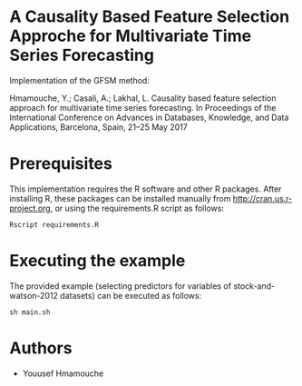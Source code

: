 # A Causality Based Feature Selection Approche for Multivariate Time Series Forecasting
Implementation of the GFSM method: 
    
Hmamouche, Y.; Casali, A.; Lakhal, L. Causality based feature selection approach for multivariate time series forecasting. In Proceedings of the International Conference on Advances in Databases, Knowledge, and Data Applications, Barcelona, Spain, 21–25 May 2017

# Prerequisites
This implementation requires the R software and other R packages.
After installing R, these packages can be installed manually from http://cran.us.r-project.org, or using the requirements.R script as follows:
    
    Rscript requirements.R
    
    
# Executing the example
The provided example (selecting predictors for variables of stock-and-watson-2012 datasets) can be executed as follows:
    
    sh main.sh

# Authors
* Youusef Hmamouche
